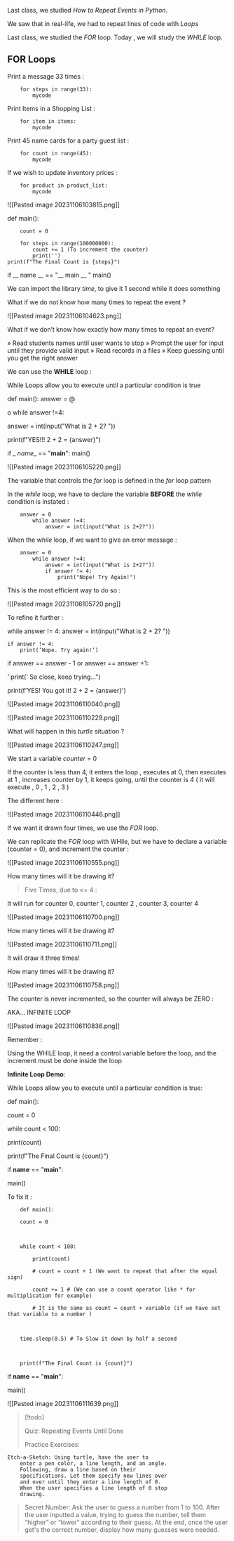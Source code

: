 




Last class, we studied *How to Repeat Events in Python*. 


We saw that in real-life, we had to repeat lines of code with *Loops*


Last class, we studied the *FOR* loop. Today , we will study the *WHILE* loop. 



## FOR Loops



Print a message 33 times : 

		for steps in range(33):
			mycode



Print Items in a Shopping List : 

		for item in items:
			mycode


Print 45 name cards for a party guest list :  

		for count in range(45):
			mycode


If we wish to update inventory prices : 


		for product in product_list:
			mycode






![[Pasted image 20231106103815.png]]






def main():

		count = 0
		
		for steps in range(100000000):
			count += 1 (To increment the counter)
			print('')
	print(f"The Final Count is {steps}")	

if __ name __ == "__ main __ "
		main()




We can import the library *time*, to give it 1 second while it does something 





What if we do not know how many times to repeat the event ? 



![[Pasted image 20231106104623.png]]



What if we don’t know how exactly how many
times to repeat an event?

» Read students names until user wants to stop
» Prompt the user for input until they provide valid input
» Read records in a files
» Keep guessing until you get the right answer




We can use the **WHILE** loop : 

While Loops allow you to execute until a
particular condition is true

def main():
answer = @

o
while answer !=4:

answer = int(input("What is 2 + 2? "))

print(f"YES!!! 2 + 2 = {answer}")

if _ _name__ == "__main__":
main()




![[Pasted image 20231106105220.png]]



The variable that controls the *for* loop is defined in the *for* loop pattern




In the *while* loop, we have to declare the variable **BEFORE** the *while* condition is instated :

		answer = 0
			while answer !=4:
				answer = int(input("What is 2+2?"))



When the *while* loop, if we want to give an error message : 



		answer = 0
			while answer !=4:
				answer = int(input("What is 2+2?"))
				if answer != 4:
					print("Nope! Try Again!")


This is the most efficient way to do so : 

![[Pasted image 20231106105720.png]]


To refine it further : 


while answer != 4:
	answer = int(input("What is 2 + 2? "))

	if answer != 4:
		print(‘Nope. Try again!‘)
if answer == answer - 1 or answer == answer +1:

‘ print(' So close, keep trying...")

print(f'YES! You got it! 2 + 2 = {answer}')



![[Pasted image 20231106110040.png]]


![[Pasted image 20231106110229.png]]



What will happen in this *turtle* situation ? 


![[Pasted image 20231106110247.png]]


We start a variable *counter* = 0 

If the counter is less than 4, 
	it enters the loop , executes at 0, 
		then executes at 1 , increases counter by 1, 
			it keeps going, until the counter is 4 ( it will execute , 0 , 1 , 2 , 3 )





The different here : 



![[Pasted image 20231106110446.png]]




If we want it drawn four times, we use the *FOR* loop. 


We can replicate the *FOR* loop with WHile, but we have to declare a variable (counter = 0), and increment the counter :



![[Pasted image 20231106110555.png]]



How many times will it be drawing it? 

>Five Times, due to <= 4 :

It will run for counter 0, counter 1, counter 2 , counter 3, counter 4



![[Pasted image 20231106110700.png]]






How many times will it be drawing it? 


![[Pasted image 20231106110711.png]]


It will draw it three times! 






How many times will it be drawing it? 


![[Pasted image 20231106110758.png]]


The counter is never incremented, so the counter will always be ZERO :


AKA... INFINITE LOOP


![[Pasted image 20231106110836.png]]



Remember : 


Using the WHILE loop, it need a control variable before the loop, and the increment must be done inside the loop




**Infinite Loop Demo**: 



While Loops allow you to execute until a particular condition is true:

  

def main():

count = 0

  

while count < 100:

print(count)

print(f"The Final Count is {count}")

  

if __name__ == "__main__":

main()




To fix it : 



		def main():

		count = 0

  

		while count < 100:

			print(count)

			# count = count + 1 (We want to repeat that after the equal sign)

			count += 1 # (We can use a count operator like * for multiplication for example)

			# It is the same as count = count + variable (if we have set that variable to a number )

  

		time.sleep(0.5) # To Slow it down by half a second

  

		print(f"The Final Count is {count}")

  

if __name__ == "__main__":

main()


![[Pasted image 20231106111639.png]]




> [!todo] 
> 
>	Quiz: Repeating Events Until Done
>
>	Practice Exercises:
>
	Etch-a-Sketch: Using turtle, have the user to
		enter a pen color, a line length, and an angle.
		Following, draw a line based on their
		specifications. Let them specify new lines over
		and over until they enter a line length of 0.
		When the user specifies a line length of 0 stop
		drawing.
>Secret Number: Ask the user to guess a
>	number from 1 to 100. After the user inputted a
>	value, trying to guess the number, tell them
>	“higher” or “lower” according to their guess. At
>	the end, once the user get's the correct
>	number, display how many guesses were
>	needed. 
>


